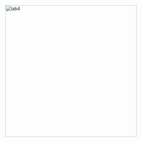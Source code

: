 <img width="414" alt="lab4" src="https://github.com/user-attachments/assets/c3cb8354-49e7-441b-987a-c5da2a77e147">
